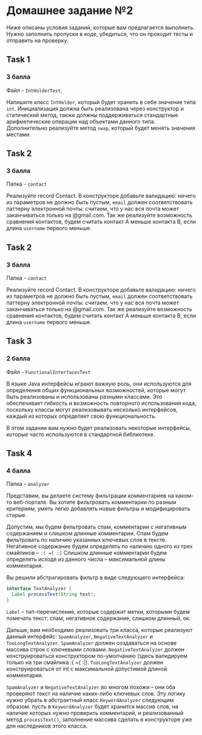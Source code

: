 # Домашнее задание №2

Ниже описаны условия заданий, которые вам предлагается выполнить.
Нужно заполнить пропуски в коде, убедиться, что он проходит тесты и отправить на проверку.

## Task 1
### 3 балла 
Файл - `IntHolderTest`.

Напишите класс `IntHolder`, который будет хранить в себе значение типа `int`. 
Инициализация должна быть реализована через конструктор и статический метод, также
должны поддерживаться стандартные арифметические операции над объектами данного типа.
Дополнительно реализуйте метод `swap`, который будет менять значения местами.

## Task 2
### 3 балла
Папка - `contact`

Реализуйте record Contact. 
В конструкторе добавьте валидацию: ничего из параметров не должно быть пустым,
`email` должен соответствовать паттерну электронной почты: считаем,
что у нас вся почта может заканчиваться только на @gmail.com.
Так же реализуйте возможность сравнения контактов, будем считать контакт A меньше контакта B,
если длина `username` первого меньше.

## Task 2
### 3 балла
Папка - `contact`

Реализуйте record Contact.
В конструкторе добавьте валидацию: ничего из параметров не должно быть пустым,
`email` должен соответствовать паттерну электронной почты: считаем,
что у нас вся почта может заканчиваться только на @gmail.com.
Так же реализуйте возможность сравнения контактов, будем считать контакт A меньше контакта B,
если длина `username` первого меньше.

## Task 3
### 2 балла
Файл - `FunctionalInterfacesTest`

В языке Java интерфейсы играют важную роль, они используются для определения общих функциональных возможностей,
которые могут быть реализованы и использованы разными классами.
Это обеспечивает гибкость и возможность повторного использования кода,
поскольку классы могут реализовывать несколько интерфейсов,
каждый из которых определяет свою функциональность.

В этом задании вам нужно будет реализовать некоторые интерфейсы,
которые часто используются в стандартной библиотеке.

## Task 4
### 4 балла
Папка - `analyzer`

Представим, вы делаете систему фильтрации комментариев на каком-то веб-портале.
Вы хотите фильтровать комментарии по разным критериям, уметь легко добавлять новые фильтры и модифицировать старые.

Допустим, мы будем фильтровать спам, комментарии с негативным содержанием и слишком длинные комментарии.
Спам будем фильтровать по наличию указанных ключевых слов в тексте.
Негативное содержание будем определять по наличию одного из трех смайликов – `:( =( :|`
Слишком длинные комментарии будем определять исходя из данного числа – максимальной длины комментария.

Вы решили абстрагировать фильтр в виде следующего интерфейса:
```java
interface TextAnalyzer {
  Label processText(String text);
}
```
`Label` – тип-перечисление, которые содержит метки, которыми будем помечать текст: спам, негативное содержание, слишком длинный, ок.

Дальше, вам необходимо реализовать три класса, которые реализуют данный интерфейс:
`SpamAnalyzer`, `NegativeTextAnalyzer` и `TooLongTextAnalyzer`.
`SpamAnalyzer` должен создаваться на основе массива строк с ключевыми словами.
`NegativeTextAnalyzer` должен конструироваться конструктором по-умолчанию (здесь валидируем только на три смайлика :( =( :|).
`TooLongTextAnalyzer` должен конструироваться от int с максимальной допустимой длиной комментария.

`SpamAnalyzer` и `NegativeTextAnalyzer` во многом похожи – они оба проверяют текст на наличие каких-либо ключевых слов.
Эту логику нужно убрать в абстрактный класс `KeywordAnalyzer` следующим образом: пусть в `KeywordAnalyzer` 
будет хранится массив слов, на наличие которых нужно проверить комментарий,
и реализованный метод `processText()`, заполнение массива сделать в конструкторе уже для наследников этого класса.


